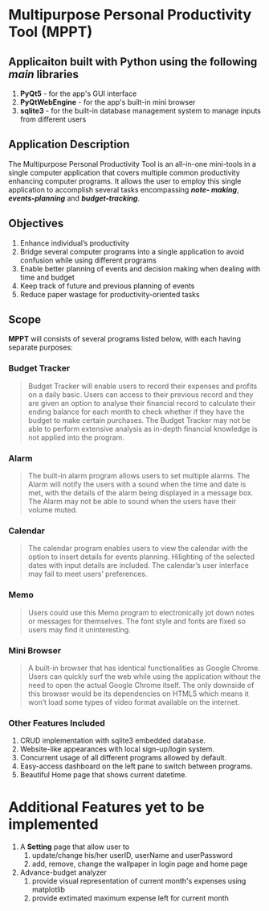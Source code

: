 # Multipurpose Personal Productivity Tool (MPPT)

## Applicaiton built with Python using the following *main* libraries
1. **PyQt5** - for the app's GUI interface
2. **PyQtWebEngine** - for the app's built-in mini browser
3. **sqlite3** - for the built-in database management system to manage inputs from different users

## Application Description
The Multipurpose Personal Productivity Tool is an all-in-one mini-tools in a single computer
application that covers multiple common productivity enhancing computer programs. It allows
the user to employ this single application to accomplish several tasks encompassing ***note-
making***, ***events-planning*** and ***budget-tracking***.

## Objectives
1. Enhance individual’s productivity
2. Bridge several computer programs into a single application to avoid confusion while
using different programs
3. Enable better planning of events and decision making when dealing with time and
budget
4. Keep track of future and previous planning of events
5. Reduce paper wastage for productivity-oriented tasks

## Scope
**MPPT** will consists of several programs listed below, with each having separate purposes:

### Budget Tracker
> Budget Tracker will enable users to record their expenses and profits on a daily basic. Users
can access to their previous record and they are given an option to analyse their financial record
to calculate their ending balance for each month to check whether if they have the budget to
make certain purchases. The Budget Tracker may not be able to perform extensive analysis as
in-depth financial knowledge is not applied into the program.

### Alarm
> The built-in alarm program allows users to set multiple alarms. The Alarm will notify the users
with a sound when the time and date is met, with the details of the alarm being displayed in a
message box. The Alarm may not be able to sound when the users have their volume muted.

### Calendar
> The calendar program enables users to view the calendar with the option to insert details for
events planning. Hilighting of the selected dates with input details are included. The calendar’s user interface may fail to meet users’ preferences.

### Memo
> Users could use this Memo program to electronically jot down notes or messages for
themselves. The font style and fonts are fixed so users may find it uninteresting.

### Mini Browser
> A built-in browser that has identical functionalities as Google Chrome. Users can quickly surf
the web while using the application without the need to open the actual Google Chrome itself.
The only downside of this browser would be its dependencies on HTML5 which means it won’t
load some types of video format available on the internet.

### Other Features Included
1. CRUD implementation with sqlite3 embedded database.
2. Website-like appearances with local sign-up/login system.
3. Concurrent usage of all different programs allowed by default. 
4. Easy-access dashboard on the left pane to switch between programs.
5. Beautiful Home page that shows current datetime.

# Additional Features yet to be implemented
1. A **Setting** page that allow user to
    1. update/change his/her userID, userName and userPassword
    2. add, remove, change the wallpaper in login page and home page
2. Advance-budget analyzer
    1. provide visual representation of current month's expenses using matplotlib
    2. provide extimated maximum expense left for current month

